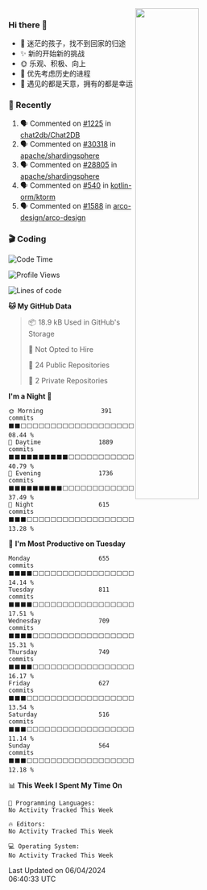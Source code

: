 <picture>
    <source media="(prefers-color-scheme: dark)" srcset="https://github-readme-stats-ouuan.vercel.app/api?username=lizhongyue248&theme=dark&show_icons=true">
    <img align="right" width="50%" src="https://github-readme-stats-ouuan.vercel.app/api?username=lizhongyue248&show_icons=true">
</picture>

### Hi there 👋

- 🌱 迷茫的孩子，找不到回家的归途
- ✨ 新的开始新的挑战
- 🌞 乐观、积极、向上
- 📯 优先考虑历史的进程
- 🌷 遇见的都是天意，拥有的都是幸运


<!--
**lizhongyue248/lizhongyue248** is a ✨ _special_ ✨ repository because its `README.md` (this file) appears on your GitHub profile.

Here are some ideas to get you started:

- 🔭 I’m currently working on ...
- 🌱 I’m currently learning ...
- 👯 I’m looking to collaborate on ...
- 🤔 I’m looking for help with ...
- 💬 Ask me about ...
- 📫 How to reach me: ...
- 😄 Pronouns: ...
- ⚡ Fun fact: ...
-->

### 🚀 Recently

<!--START_SECTION:activity-->
1. 🗣 Commented on [#1225](https://github.com/chat2db/Chat2DB/issues/1225#issuecomment-2026522555) in [chat2db/Chat2DB](https://github.com/chat2db/Chat2DB)
2. 🗣 Commented on [#30318](https://github.com/apache/shardingsphere/issues/30318#issuecomment-2002335096) in [apache/shardingsphere](https://github.com/apache/shardingsphere)
3. 🗣 Commented on [#28805](https://github.com/apache/shardingsphere/pull/28805#issuecomment-2002334354) in [apache/shardingsphere](https://github.com/apache/shardingsphere)
4. 🗣 Commented on [#540](https://github.com/kotlin-orm/ktorm/issues/540#issuecomment-2002080782) in [kotlin-orm/ktorm](https://github.com/kotlin-orm/ktorm)
5. 🗣 Commented on [#1588](https://github.com/arco-design/arco-design/issues/1588#issuecomment-1998842467) in [arco-design/arco-design](https://github.com/arco-design/arco-design)
<!--END_SECTION:activity-->

### 🎬 Coding

<!--START_SECTION:waka-->
![Code Time](http://img.shields.io/badge/Code%20Time-110%20hrs%2015%20mins-blue)

![Profile Views](http://img.shields.io/badge/Profile%20Views-0-blue)

![Lines of code](https://img.shields.io/badge/From%20Hello%20World%20I%27ve%20Written-4.1%20million%20lines%20of%20code-blue)

**🐱 My GitHub Data** 

> 📦 18.9 kB Used in GitHub's Storage 
 > 
> 🚫 Not Opted to Hire
 > 
> 📜 24 Public Repositories 
 > 
> 🔑 2 Private Repositories 
 > 
**I'm a Night 🦉** 

```text
🌞 Morning                391 commits         ⬛⬛⬜⬜⬜⬜⬜⬜⬜⬜⬜⬜⬜⬜⬜⬜⬜⬜⬜⬜⬜⬜⬜⬜⬜   08.44 % 
🌆 Daytime                1889 commits        ⬛⬛⬛⬛⬛⬛⬛⬛⬛⬛⬜⬜⬜⬜⬜⬜⬜⬜⬜⬜⬜⬜⬜⬜⬜   40.79 % 
🌃 Evening                1736 commits        ⬛⬛⬛⬛⬛⬛⬛⬛⬛⬜⬜⬜⬜⬜⬜⬜⬜⬜⬜⬜⬜⬜⬜⬜⬜   37.49 % 
🌙 Night                  615 commits         ⬛⬛⬛⬜⬜⬜⬜⬜⬜⬜⬜⬜⬜⬜⬜⬜⬜⬜⬜⬜⬜⬜⬜⬜⬜   13.28 % 
```
📅 **I'm Most Productive on Tuesday** 

```text
Monday                   655 commits         ⬛⬛⬛⬛⬜⬜⬜⬜⬜⬜⬜⬜⬜⬜⬜⬜⬜⬜⬜⬜⬜⬜⬜⬜⬜   14.14 % 
Tuesday                  811 commits         ⬛⬛⬛⬛⬜⬜⬜⬜⬜⬜⬜⬜⬜⬜⬜⬜⬜⬜⬜⬜⬜⬜⬜⬜⬜   17.51 % 
Wednesday                709 commits         ⬛⬛⬛⬛⬜⬜⬜⬜⬜⬜⬜⬜⬜⬜⬜⬜⬜⬜⬜⬜⬜⬜⬜⬜⬜   15.31 % 
Thursday                 749 commits         ⬛⬛⬛⬛⬜⬜⬜⬜⬜⬜⬜⬜⬜⬜⬜⬜⬜⬜⬜⬜⬜⬜⬜⬜⬜   16.17 % 
Friday                   627 commits         ⬛⬛⬛⬜⬜⬜⬜⬜⬜⬜⬜⬜⬜⬜⬜⬜⬜⬜⬜⬜⬜⬜⬜⬜⬜   13.54 % 
Saturday                 516 commits         ⬛⬛⬛⬜⬜⬜⬜⬜⬜⬜⬜⬜⬜⬜⬜⬜⬜⬜⬜⬜⬜⬜⬜⬜⬜   11.14 % 
Sunday                   564 commits         ⬛⬛⬛⬜⬜⬜⬜⬜⬜⬜⬜⬜⬜⬜⬜⬜⬜⬜⬜⬜⬜⬜⬜⬜⬜   12.18 % 
```


📊 **This Week I Spent My Time On** 

```text
💬 Programming Languages: 
No Activity Tracked This Week

🔥 Editors: 
No Activity Tracked This Week

💻 Operating System: 
No Activity Tracked This Week
```


 Last Updated on 06/04/2024 06:40:33 UTC
<!--END_SECTION:waka-->
